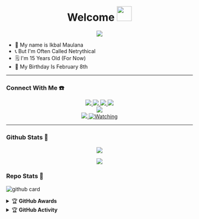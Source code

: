 <h1 align="center">Welcome <img src="https://user-images.githubusercontent.com/1303154/88677602-1635ba80-d120-11ea-84d8-d263ba5fc3c0.gif" width="40px" alt=""><br></h1>
<p align="center">
  <img src="https://avatars.githubusercontent.com/u/90613431?v=4" />
</p>

<p align="center">

- 🔖 My name is Ikbal Maulana
- 📞 But I'm Often Called Netrythical
- 🗒️ I'm 15 Years Old (For Now)
- 🎂 My Birthday Is February 8th

</p>

------
### Connect With Me ☎️
<p align="center">
  <a href="https://instagram.com/Netrythical"><img src="https://img.shields.io/badge/Instagram-E4405F?style=for-the-badge&logo=instagram&logoColor=white"/> 
  <a href="https://wa.me/6283838039693?"><img src="https://img.shields.io/badge/WhatsApp-25D366?style=for-the-badge&logo=whatsapp&logoColor=white" />
  <a href="https://facebook.com/Netrythical"><img src="https://img.shields.io/badge/Facebook-%234267B2.svg?&style=for-the-badge&logo=facebook&logoColor=white" />
  <a href="https://t.me/Netrythical"><img src="https://img.shields.io/badge/Telegram-%230088cc.svg?&style=for-the-badge&logo=telegram&logoColor=white" /> <br>
  <a href="https://youtube.com/channel/UCVaUlCZvw9Wcm7PJ0_VDYOg"><img src="https://img.shields.io/badge/YouTube-Netrythical -ff0000?style=for-the-badge&logo=youtube&logoColor=ff0000&link=https://m.youtube.com/channel/UCVaUlCZvw9Wcm7PJ0_VDYOg" /><br>
  <a name=Netrythical &label=VIEWS&style=flat-square&color=orange" />
  <a href="https://github.com/Netrythical"><img src="https://img.shields.io/badge/-GitHub-black?style=flat-square&logo=github" /> 
  <a href="https://komarev.com/ghpvc/?username=Netrythical&color=blue&style=flat-square&label=Profile+Views"><img title="Watching" src="https://komarev.com/ghpvc/?username=Netrythical&color=blue&style=flat-square&label=Profile+View"></a>
</p>

------

### Github Stats 🚀

<p align="center"><a href="https://github.com/Netrythical"><img src="https://github-readme-stats.vercel.app/api?username=Netrythical&show_icons=true&theme=radical"></a></p>
<p align="center"><a href="https://github.com/Netrythical"><img src="https://github-readme-stats.vercel.app/api/top-langs/?username=Netrythical&theme=radical&layout=compact"></a></p> 

### Repo Stats 🔭
![github card](https://github-readme-stats.vercel.app/api/pin/?username=Netrythical&repo=Netrythical&theme=dark)


<details>
    <summary>&#127942 <b>GitHub Awards</b></summary><br/>

![Github Trophy](https://github-profile-trophy.vercel.app/?username=Netrythical)

</details>

<details>
    <summary>&#127942 <b>GitHub Activity</b></summary><br/>

![Metrics](https://metrics.lecoq.io/Netrythical?template=classic&repositories.forks=true&languages=1&languages.colors=github&languages.threshold=0%25&config.timezone=Asia%2FJakarta)

</details> 

